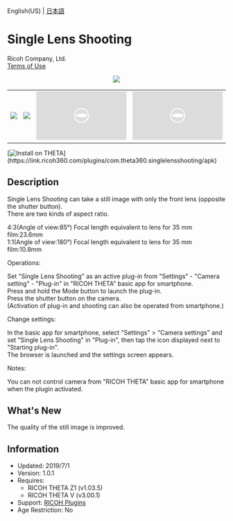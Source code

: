 English(US) | [日本語](README.ja.md)

# Single Lens Shooting

Ricoh Company, Ltd.  
[Terms of Use](https://www.ricoh360.com/terms/plugins/)

<div align="center"><img src="./1.png"><table><tr><td><img src="./2.png"></td><td><img src="./3.png"></td><td><img src="./4.png"></td><td><img src="./5.png"></td></tr></table></div>

[![Install on THETA](https://assets.ricoh360.com/image/upload/v1/front/theta/install-button.svg?)](https://link.ricoh360.com/plugins/com.theta360.singlelensshooting/apk)

## Description

<div id="plugin-description">

Single Lens Shooting can take a still image with only the front lens (opposite the shutter button).  
There are two kinds of aspect ratio.  
  
4:3(Angle of view:85°) Focal length equivalent to lens for 35 mm film:23.6mm  
1:1(Angle of view:180°) Focal length equivalent to lens for 35 mm film:10.8mm  
  
Operations:  
  
Set "Single Lens Shooting" as an active plug-in from "Settings" - "Camera setting" - "Plug-in" in "RICOH THETA" basic app for smartphone.  
Press and hold the Mode button to launch the plug-in.  
Press the shutter button on the camera.  
(Activation of plug-in and shooting can also be operated from smartphone.)  
  
Change settings:  
  
In the basic app for smartphone, select "Settings" > "Camera settings" and set "Single Lens Shooting" in "Plug-in", then tap the icon displayed next to "Starting plug-in".  
The browser is launched and the settings screen appears.  
  
Notes:  
  
You can not control camera from "RICOH THETA" basic app for smartphone when the plugin activated.  

</div>

## What's New

<div id="plugin-whats-new">

The quality of the still image is improved.

</div>

## Information

- Updated: 2019/7/1
- Version: 1.0.1
- Requires:
  - RICOH THETA Z1 (v1.03.5)
  - RICOH THETA V (v3.00.1)
- Support: [RICOH Plugins](https://support.ricoh360.com/)
- Age Restriction: No

